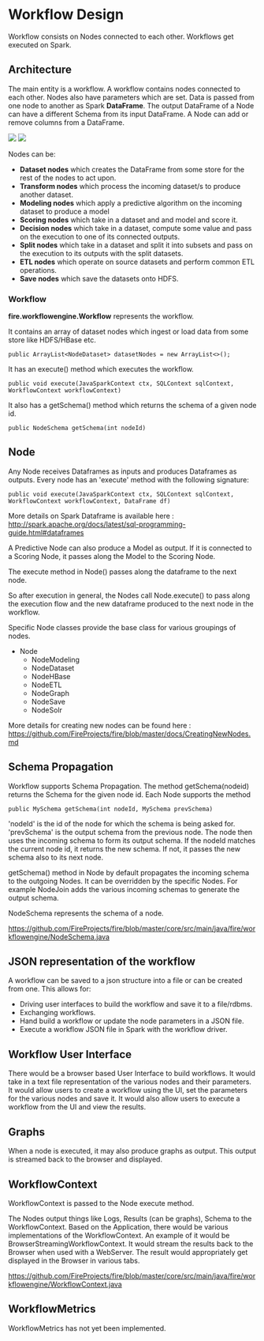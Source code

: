 # Workflow Design

Workflow consists on Nodes connected to each other. Workflows get executed on Spark.

## Architecture

The main entity is a workflow. A workflow contains nodes connected to each other. Nodes also have parameters
which are set. Data is passed from one node to another as Spark **DataFrame**. The output DataFrame of a Node can
have a different Schema from its input DataFrame. A Node can add or remove columns from a DataFrame.

<img src="https://github.com/FireProjects/fire/blob/master/docs/images/Architecture.png"/>

<img src="https://github.com/FireProjects/fire/blob/master/docs/images/Workflow.png"/>

Nodes can be:

* **Dataset nodes** which creates the DataFrame from some store for the rest of the nodes to act upon.
* **Transform nodes** which process the incoming dataset/s to produce another dataset.
* **Modeling nodes** which apply a predictive algorithm on the incoming dataset to produce a model
* **Scoring nodes** which take in a dataset and and model and score it.
* **Decision nodes** which take in a dataset, compute some value and pass on the execution to one of its connected outputs.
* **Split nodes** which take in a dataset and split it into subsets and pass on the execution to its outputs with the split datasets.
* **ETL nodes** which operate on source datasets and perform common ETL operations.
* **Save nodes** which save the datasets onto HDFS.

### Workflow

**fire.workflowengine.Workflow** represents the workflow.

It contains an array of dataset nodes which ingest or load data from some store like HDFS/HBase etc.

    public ArrayList<NodeDataset> datasetNodes = new ArrayList<>();

It has an execute() method which executes the workflow.

    public void execute(JavaSparkContext ctx, SQLContext sqlContext, WorkflowContext workflowContext)

It also has a getSchema() method which returns the schema of a given node id.

    public NodeSchema getSchema(int nodeId)


## Node

Any Node receives Dataframes as inputs and produces Dataframes as outputs. Every node has an 'execute' method with
the following signature:

	public void execute(JavaSparkContext ctx, SQLContext sqlContext, WorkflowContext workflowContext, DataFrame df)

More details on Spark Dataframe is available here : http://spark.apache.org/docs/latest/sql-programming-guide.html#dataframes

A Predictive Node can also produce a Model as output. If it is connected to a Scoring Node, it passes along the Model
to the Scoring Node.

The execute method in Node() passes along the dataframe to the next node.

So after execution in general, the Nodes call Node.execute() to pass along the execution flow and the new dataframe
produced to the next node in the workflow.

Specific Node classes provide the base class for various groupings of nodes.

* Node
	* NodeModeling
	* NodeDataset
	* NodeHBase
	* NodeETL
	* NodeGraph
	* NodeSave
	* NodeSolr

More details for creating new nodes can be found here : https://github.com/FireProjects/fire/blob/master/docs/CreatingNewNodes.md


## Schema Propagation

Workflow supports Schema Propagation. The method getSchema(nodeid) returns the Schema for the given node id. Each Node supports the method

	public MySchema getSchema(int nodeId, MySchema prevSchema)

'nodeId' is the id of the node for which the schema is being asked for. 'prevSchema' is the output schema from the
previous node. The node then uses the incoming schema to form its output schema. If the nodeId matches the current node
id, it returns the new schema. If not, it passes the new schema also to its next node.

getSchema() method in Node by default propagates the incoming schema to the outgoing Nodes. It can be overridden by
the specific Nodes. For example NodeJoin adds the various incoming schemas to generate the output schema.

NodeSchema represents the schema of a node.

https://github.com/FireProjects/fire/blob/master/core/src/main/java/fire/workflowengine/NodeSchema.java



## JSON representation of the workflow

A workflow can be saved to a json structure into a file or can be created from one. This allows for:

* Driving user interfaces to build the workflow and save it to a file/rdbms.
* Exchanging workflows.
* Hand build a workflow or update the node parameters in a JSON file.
* Execute a workflow JSON file in Spark with the workflow driver.

## Workflow User Interface

There would be a browser based User Interface to build workflows. It would take in a text file representation of the
various nodes and their parameters. It would allow users to create a workflow using the UI, set the parameters for
the various nodes and save it. It would also allow users to execute a workflow from the UI and view the results.

## Graphs

When a node is executed, it may also produce graphs as output. This output is streamed back to the browser and displayed.


## WorkflowContext

WorkflowContext is passed to the Node execute method.

The Nodes output things like Logs, Results (can be graphs), Schema to the WorkflowContext. Based on the Application,
there would be various implementations of the WorkflowContext. An example of it would be BrowserStreamingWorkflowContext. It would stream the results back to the Browser when used with a WebServer. The result would appropriately get displayed in the Browser in various tabs.

https://github.com/FireProjects/fire/blob/master/core/src/main/java/fire/workflowengine/WorkflowContext.java

## WorkflowMetrics

WorkflowMetrics has not yet been implemented.




